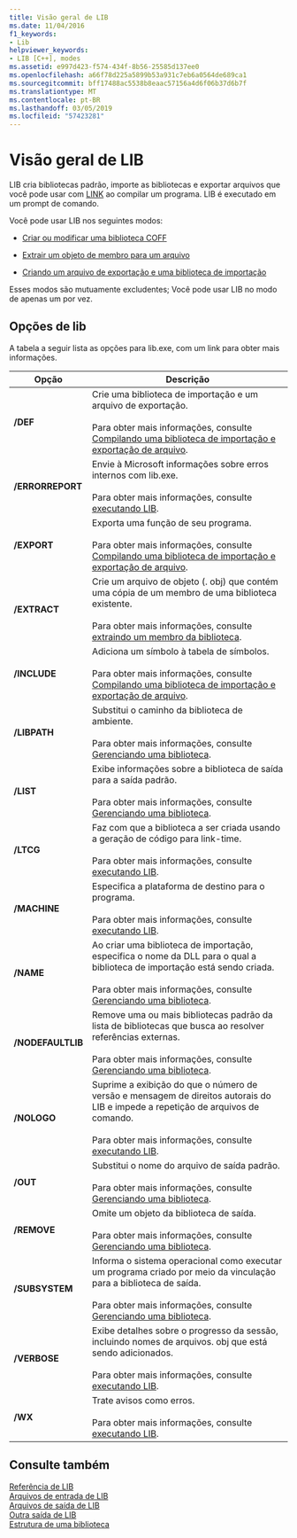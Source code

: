 ```yaml
---
title: Visão geral de LIB
ms.date: 11/04/2016
f1_keywords:
- Lib
helpviewer_keywords:
- LIB [C++], modes
ms.assetid: e997d423-f574-434f-8b56-25585d137ee0
ms.openlocfilehash: a66f78d225a5899b53a931c7eb6a0564de689ca1
ms.sourcegitcommit: bff17488ac5538b8eaac57156a4d6f06b37d6b7f
ms.translationtype: MT
ms.contentlocale: pt-BR
ms.lasthandoff: 03/05/2019
ms.locfileid: "57423281"
---
```

# <a name="overview-of-lib"></a>Visão geral de LIB

LIB cria bibliotecas padrão, importe as bibliotecas e exportar arquivos que você pode usar com [LINK](../../build/reference/linker-options.md) ao compilar um programa. LIB é executado em um prompt de comando.

Você pode usar LIB nos seguintes modos:

- [Criar ou modificar uma biblioteca COFF](../../build/reference/managing-a-library.md)

- [Extrair um objeto de membro para um arquivo](../../build/reference/extracting-a-library-member.md)

- [Criando um arquivo de exportação e uma biblioteca de importação](../../build/reference/working-with-import-libraries-and-export-files.md)

Esses modos são mutuamente excludentes; Você pode usar LIB no modo de apenas um por vez.

## <a name="lib-options"></a>Opções de lib

A tabela a seguir lista as opções para lib.exe, com um link para obter mais informações.

|Opção|Descrição|
|-|-|
|**/DEF**|Crie uma biblioteca de importação e um arquivo de exportação.<br/><br/>Para obter mais informações, consulte [Compilando uma biblioteca de importação e exportação de arquivo](../../build/reference/building-an-import-library-and-export-file.md).|
|**/ERRORREPORT**|   Envie à Microsoft informações sobre erros internos com lib.exe.<br/><br/>Para obter mais informações, consulte [executando LIB](../../build/reference/running-lib.md).|
|**/EXPORT**|   Exporta uma função de seu programa.<br/><br/>Para obter mais informações, consulte [Compilando uma biblioteca de importação e exportação de arquivo](../../build/reference/building-an-import-library-and-export-file.md).|
|**/EXTRACT**|   Crie um arquivo de objeto (. obj) que contém uma cópia de um membro de uma biblioteca existente.<br/><br/>Para obter mais informações, consulte [extraindo um membro da biblioteca](../../build/reference/extracting-a-library-member.md).|
|**/INCLUDE**|   Adiciona um símbolo à tabela de símbolos.<br/><br/>Para obter mais informações, consulte [Compilando uma biblioteca de importação e exportação de arquivo](../../build/reference/building-an-import-library-and-export-file.md).|
|**/LIBPATH**|   Substitui o caminho da biblioteca de ambiente.<br/><br/>Para obter mais informações, consulte [Gerenciando uma biblioteca](../../build/reference/managing-a-library.md).|
|**/LIST**|   Exibe informações sobre a biblioteca de saída para a saída padrão.<br/><br/>Para obter mais informações, consulte [Gerenciando uma biblioteca](../../build/reference/managing-a-library.md).|
|**/LTCG**|   Faz com que a biblioteca a ser criada usando a geração de código para link-time.<br/><br/>Para obter mais informações, consulte [executando LIB](../../build/reference/running-lib.md).|
|**/MACHINE**|   Especifica a plataforma de destino para o programa.<br/><br/>Para obter mais informações, consulte [executando LIB](../../build/reference/running-lib.md).|
|**/NAME**|   Ao criar uma biblioteca de importação, especifica o nome da DLL para o qual a biblioteca de importação está sendo criada.<br/><br/>Para obter mais informações, consulte [Gerenciando uma biblioteca](../../build/reference/managing-a-library.md).|
|**/NODEFAULTLIB**|   Remove uma ou mais bibliotecas padrão da lista de bibliotecas que busca ao resolver referências externas.<br/><br/>Para obter mais informações, consulte [Gerenciando uma biblioteca](../../build/reference/managing-a-library.md).|
|**/NOLOGO**|   Suprime a exibição do que o número de versão e mensagem de direitos autorais do LIB e impede a repetição de arquivos de comando.<br/><br/>Para obter mais informações, consulte [executando LIB](../../build/reference/running-lib.md).|
|**/OUT**|   Substitui o nome do arquivo de saída padrão.<br/><br/>Para obter mais informações, consulte [Gerenciando uma biblioteca](../../build/reference/managing-a-library.md).|
|**/REMOVE**|   Omite um objeto da biblioteca de saída.<br/><br/>Para obter mais informações, consulte [Gerenciando uma biblioteca](../../build/reference/managing-a-library.md).|
|**/SUBSYSTEM**|   Informa o sistema operacional como executar um programa criado por meio da vinculação para a biblioteca de saída.<br/><br/>Para obter mais informações, consulte [Gerenciando uma biblioteca](../../build/reference/managing-a-library.md).|
|**/VERBOSE**|   Exibe detalhes sobre o progresso da sessão, incluindo nomes de arquivos. obj que está sendo adicionados.<br/><br/>Para obter mais informações, consulte [executando LIB](../../build/reference/running-lib.md).|
|**/WX**|   Trate avisos como erros.<br/><br/>Para obter mais informações, consulte [executando LIB](../../build/reference/running-lib.md).|

## <a name="see-also"></a>Consulte também

[Referência de LIB](../../build/reference/lib-reference.md)<br/>
[Arquivos de entrada de LIB](../../build/reference/lib-input-files.md)<br/>
[Arquivos de saída de LIB](../../build/reference/lib-output-files.md)<br/>
[Outra saída de LIB](../../build/reference/other-lib-output.md)<br/>
[Estrutura de uma biblioteca](../../build/reference/structure-of-a-library.md)
